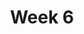 ---
    title: Week 6
    weekNumber: 6
    days:
      - date: 2022-10-31
        events:
          "**LEC 16**{: .label .label-lecture } [Hypothesis Testing](http://datahub.ucsd.edu/user-redirect/git-sync?repo=https://github.com/dsc-courses/dsc10-2022-fa&subPath=lectures/lec16/lec16.ipynb) [✏️](resources/lectures/lec16/lec16.html)":
            "[CIT 11.2-11.4](https://inferentialthinking.com/chapters/11/2/Multiple_Categories.html)"
                
          "**DIS 6**{: .label .label-disc } [Midterm Solutions and Hypothesis Testing](https://practice.dsc10.com/disc06)":
      - date: 2022-11-1
        events:
          
          "**PROJ**{: .label .label-proj } Midterm Project: Spotify Charts":
      - date: 2022-11-2
        events:
          "**LEC 17**{: .label .label-lecture } [TVD, Permutation Testing](http://datahub.ucsd.edu/user-redirect/git-sync?repo=https://github.com/dsc-courses/dsc10-2022-fa&subPath=lectures/lec17/lec17.ipynb) [✏️](resources/lectures/lec17/lec17.html)":
            "[CIT 12.0-12.1](https://inferentialthinking.com/chapters/12/Comparing_Two_Samples.html)"
                
      - date: 2022-11-4
        events:
          "**LEC 18**{: .label .label-lecture } [Permutation Testing, Bootstrapping](http://datahub.ucsd.edu/user-redirect/git-sync?repo=https://github.com/dsc-courses/dsc10-2022-fa&subPath=lectures/lec18/lec18.ipynb) [✏️](resources/lectures/lec18/lec18.html)":
            "[CIT 12.2-13.2](https://inferentialthinking.com/chapters/12/2/Causality.html)"
                
      - date: 2022-11-5
        events:
          
          "**Lab 5**{: .label .label-lab } Simulation, Sampling, and Hypothesis Testing":
---
